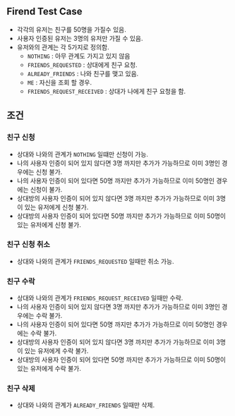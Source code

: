 
## Firend Test Case

* 각각의 유저는 친구를 50명을 가질수 있음.
* 사용자 인증된 유저는 3명의 유저만 가질 수 있음.
* 유저와의 관계는 각 5가지로 정의함.
  * `NOTHING` : 아무 관계도 가지고 있지 않음
  * `FRIENDS_REQUESTED` : 상대에게 친구 요청.
  * `ALREADY_FRIENDS` : 나와 친구를 맺고 있음.
  * `ME` : 자신을 조회 할 경우.
  * `FRIENDS_REQUEST_RECEIVED` : 상대가 나에게 친구 요청을 함.
  

## 조건

### 친구 신청
 * 상대와 나와의 관계가 `NOTHING` 일떄만 신청이 가능.
 * 나의 사용자 인증이 되어 있지 않다면 3명 까지만 추가가 가능하므로 이미 3명인 경우에는 신청 불가.
 * 나의 사용자 인증이 되어 있다면 50명 까지만 추가가 가능하므로 이미 50명인 경우에는 신청이 불가.
 * 상대방의 사용자 인증이 되어 있지 않다면 3명 까지만 추가가 가능하므로 이미 3명이 있는 유저에게 신청 불가.
 * 상대방의 사용자 인증이 되어 있다면 50명 까지만 추가가 가능하므로 이미 50명이 있는 유저에게 신청 불가.

### 친구 신청 취소
 * 상대와 나와의 관계가 `FRIENDS_REQUESTED` 일때만 취소 가능.

### 친구 수락
 * 상대와 나와의 관계가 `FRIENDS_REQUEST_RECEIVED` 일때만 수락.
 * 나의 사용자 인증이 되어 있지 않다면 3명 까지만 추가가 가능하므로 이미 3명인 경우에는 수락 불가.
 * 나의 사용자 인증이 되어 있다면 50명 까지만 추가가 가능하므로 이미 50명인 경우에는 수락 불가.
 * 상대방의 사용자 인증이 되어 있지 않다면 3명 까지만 추가가 가능하므로 이미 3명이 있는 유저에게 수락 불가.
 * 상대방의 사용자 인증이 되어 있다면 50명 까지만 추가가 가능하므로 이미 50명이 있는 유저에게 수락 불가.

### 친구 삭제
 * 상대와 나와의 관계가 `ALREADY_FRIENDS` 일때만 삭제.

